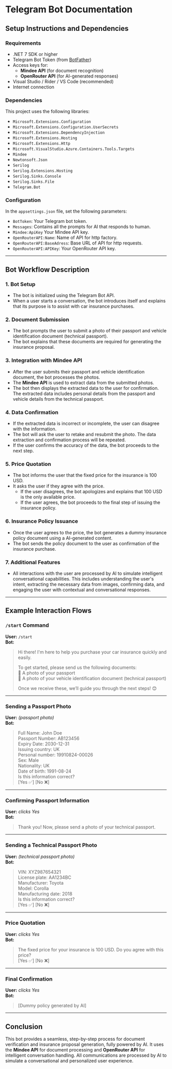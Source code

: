 # Telegram Bot Documentation

## Setup Instructions and Dependencies

### Requirements

- .NET 7 SDK or higher
- Telegram Bot Token (from [BotFather](https://t.me/BotFather))
- Access keys for:
  - **Mindee API** (for document recognition)
  - **OpenRouter API** (for AI-generated responses)
- Visual Studio / Rider / VS Code (recommended)
- Internet connection

### Dependencies

This project uses the following libraries:

- `Microsoft.Extensions.Configuration`
- `Microsoft.Extensions.Configuration.UserSecrets`
- `Microsoft.Extensions.DependencyInjection`
- `Microsoft.Extensions.Hosting`
- `Microsoft.Extensions.Http`
- `Microsoft.VisualStudio.Azure.Containers.Tools.Targets`
- `Mindee`
- `Newtonsoft.Json`
- `Serilog`
- `Serilog.Extensions.Hosting`
- `Serilog.Sinks.Console`
- `Serilog.Sinks.File`
- `Telegram.Bot`

### Configuration

In the `appsettings.json` file, set the following parameters:

- `BotToken`: Your Telegram bot token.
- `Messages`: Contains all the prompts for AI that responds to human.
- `Mindee:ApiKey` Your Mindee API key.
- `OpenRouterAPI:Name`: Name of API for http factory.
- `OpenRouterAPI:BaseAdress`: Base URL of API for http requests.
- `OpenRouterAPI:APIKey`: Your OpenRouter API key.

---

## Bot Workflow Description

### 1. **Bot Setup**
   - The bot is initialized using the Telegram Bot API.
   - When a user starts a conversation, the bot introduces itself and explains that its purpose is to assist with car insurance purchases.
  
### 2. **Document Submission**
   - The bot prompts the user to submit a photo of their passport and vehicle identification document (technical passport).
   - The bot explains that these documents are required for generating the insurance proposal.

### 3. **Integration with Mindee API**
   - After the user submits their passport and vehicle identification document, the bot processes the photos.
   - The **Mindee API** is used to extract data from the submitted photos.
   - The bot then displays the extracted data to the user for confirmation. The extracted data includes personal details from the passport and vehicle details from the technical passport.

### 4. **Data Confirmation**
   - If the extracted data is incorrect or incomplete, the user can disagree with the information.
   - The bot will ask the user to retake and resubmit the photo. The data extraction and confirmation process will be repeated.
   - If the user confirms the accuracy of the data, the bot proceeds to the next step.

### 5. **Price Quotation**
   - The bot informs the user that the fixed price for the insurance is 100 USD.
   - It asks the user if they agree with the price.
     - If the user disagrees, the bot apologizes and explains that 100 USD is the only available price.
     - If the user agrees, the bot proceeds to the final step of issuing the insurance policy.

### 6. **Insurance Policy Issuance**
   - Once the user agrees to the price, the bot generates a dummy insurance policy document using a AI-generated content.
   - The bot sends the policy document to the user as confirmation of the insurance purchase.

### 7. **Additional Features**
   - All interactions with the user are processed by AI to simulate intelligent conversational capabilities. This includes understanding the user's intent, extracting the necessary data from images, confirming data, and engaging the user with contextual and conversational responses.
---

## Example Interaction Flows

### `/start` Command

**User:** `/start`  
**Bot:**  
> Hi there! I'm here to help you purchase your car insurance quickly and easily.
> 
> To get started, please send us the following documents:  
> 📄 A photo of your passport  
> 🚙 A photo of your vehicle identification document (technical passport)  
> 
> Once we receive these, we’ll guide you through the next steps! 😊

---

### Sending a Passport Photo

**User:** *(passport photo)*  
**Bot:**  
> Full Name: John Doe  
> Passport Number: AB123456  
> Expiry Date: 2030-12-31  
> Issuing country: UK  
> Personal number: 19910824-00026  
> Sex: Male  
> Nationality: UK  
> Date of birth: 1991-08-24  
> Is this information correct?  
[Yes ✅] [No ❌]

---

### Confirming Passport Information

**User:** *clicks Yes*  
**Bot:**  
> Thank you! Now, please send a photo of your technical passport.

---

### Sending a Technical Passport Photo

**User:** *(technical passport photo)*  
**Bot:**  
> VIN: XYZ987654321  
> License plate: AA1234BC  
> Manufacturer: Toyota  
> Model: Corolla  
> Manufacturing date: 2018  
> Is this information correct?  
[Yes ✅] [No ❌]

---

### Price Quotation

**User:** *clicks Yes*  
**Bot:**  
> The fixed price for your insurance is 100 USD. Do you agree with this price?  
[Yes ✅] [No ❌]

---

### Final Confirmation

**User:** *clicks Yes*  
**Bot:**  
> [Dummy policy generated by AI]

---

## Conclusion

This bot provides a seamless, step-by-step process for document verification and insurance proposal generation, fully powered by AI. It uses the **Mindee API** for document processing and **OpenRouter API** for intelligent conversation handling. All communications are processed by AI to simulate a conversational and personalized user experience.
